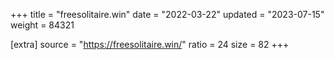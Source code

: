 +++
title = "freesolitaire.win"
date = "2022-03-22"
updated = "2023-07-15"
weight = 84321

[extra]
source = "https://freesolitaire.win/"
ratio = 24
size = 82
+++
